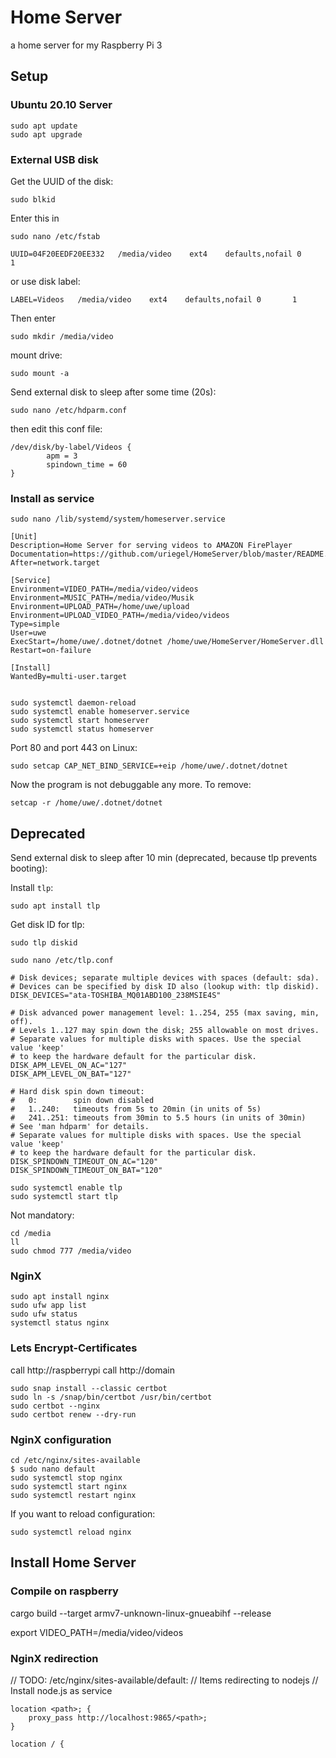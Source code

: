 # Home Server
a home server for my Raspberry Pi 3

## Setup
### Ubuntu 20.10 Server
```
sudo apt update
sudo apt upgrade
```

### External USB disk

Get the UUID of the disk:

```
sudo blkid
```

Enter this in 

```
sudo nano /etc/fstab
```

```
UUID=04F20EEDF20EE332   /media/video    ext4    defaults,nofail 0       1
```

or use disk label:
```
LABEL=Videos   /media/video    ext4    defaults,nofail 0       1
```

Then enter

```
sudo mkdir /media/video
```

mount drive:

```
sudo mount -a
```

Send external disk to sleep after some time (20s):

```
sudo nano /etc/hdparm.conf
```

then edit this conf file:

```
/dev/disk/by-label/Videos {
        apm = 3
        spindown_time = 60
}
```

### Install as service

```
sudo nano /lib/systemd/system/homeserver.service
```

```
[Unit]
Description=Home Server for serving videos to AMAZON FirePlayer
Documentation=https://github.com/uriegel/HomeServer/blob/master/README.md
After=network.target

[Service]
Environment=VIDEO_PATH=/media/video/videos
Environment=MUSIC_PATH=/media/video/Musik
Environment=UPLOAD_PATH=/home/uwe/upload
Environment=UPLOAD_VIDEO_PATH=/media/video/videos
Type=simple
User=uwe
ExecStart=/home/uwe/.dotnet/dotnet /home/uwe/HomeServer/HomeServer.dll
Restart=on-failure

[Install]
WantedBy=multi-user.target


```

```
sudo systemctl daemon-reload
sudo systemctl enable homeserver.service
sudo systemctl start homeserver
sudo systemctl status homeserver
```

Port 80 and port 443 on Linux:

```sudo setcap CAP_NET_BIND_SERVICE=+eip /home/uwe/.dotnet/dotnet```

Now the program is not debuggable any more. To remove:

```setcap -r /home/uwe/.dotnet/dotnet```

## Deprecated

Send external disk to sleep after 10 min (deprecated, because tlp prevents booting):

Install ```tlp```:

```
sudo apt install tlp
```

Get disk ID for tlp:

```
sudo tlp diskid
```

```
sudo nano /etc/tlp.conf
```
```
# Disk devices; separate multiple devices with spaces (default: sda).
# Devices can be specified by disk ID also (lookup with: tlp diskid).
DISK_DEVICES="ata-TOSHIBA_MQ01ABD100_238MSIE4S"

# Disk advanced power management level: 1..254, 255 (max saving, min, off).
# Levels 1..127 may spin down the disk; 255 allowable on most drives.
# Separate values for multiple disks with spaces. Use the special value 'keep'
# to keep the hardware default for the particular disk.
DISK_APM_LEVEL_ON_AC="127"
DISK_APM_LEVEL_ON_BAT="127"

# Hard disk spin down timeout:
#   0:        spin down disabled
#   1..240:   timeouts from 5s to 20min (in units of 5s)
#   241..251: timeouts from 30min to 5.5 hours (in units of 30min)
# See 'man hdparm' for details.
# Separate values for multiple disks with spaces. Use the special value 'keep'
# to keep the hardware default for the particular disk.
DISK_SPINDOWN_TIMEOUT_ON_AC="120"
DISK_SPINDOWN_TIMEOUT_ON_BAT="120"
```
```
sudo systemctl enable tlp
sudo systemctl start tlp
```

Not mandatory:

```
cd /media
ll
sudo chmod 777 /media/video
```

### NginX

```
sudo apt install nginx
sudo ufw app list
sudo ufw status
systemctl status nginx
```
### Lets Encrypt-Certificates
call http://raspberrypi call http://domain
```
sudo snap install --classic certbot
sudo ln -s /snap/bin/certbot /usr/bin/certbot
sudo certbot --nginx
sudo certbot renew --dry-run
```
### NginX configuration
```
cd /etc/nginx/sites-available
$ sudo nano default
sudo systemctl stop nginx
sudo systemctl start nginx
sudo systemctl restart nginx
```
If you want to reload configuration:
```
sudo systemctl reload nginx
```

## Install Home Server
### Compile on raspberry

cargo build --target armv7-unknown-linux-gnueabihf --release


export VIDEO_PATH=/media/video/videos

### NginX redirection

// TODO: /etc/nginx/sites-available/default:
// Items redirecting to nodejs
// Install node.js as service

```
location <path>; {
	proxy_pass http://localhost:9865/<path>;
}

location / {
```
